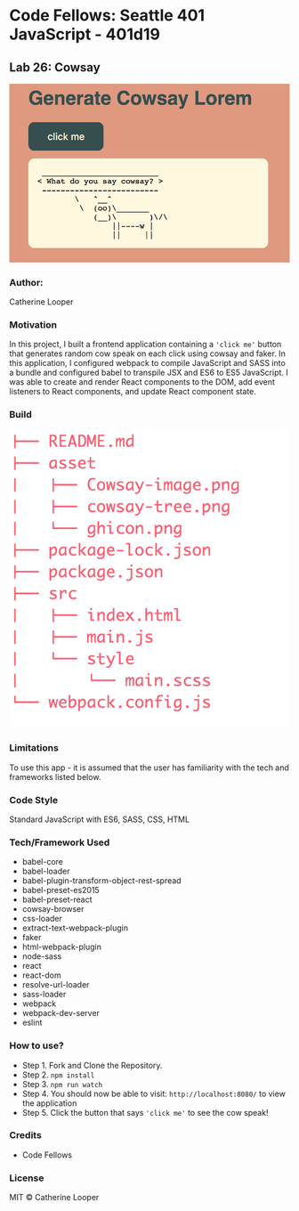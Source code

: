 # Code Fellows: Seattle 401 JavaScript - 401d19

## Lab 26: Cowsay

![Cowsay React](./asset/Cowsay-image.png)

### Author: 
Catherine Looper

### Motivation

In this project, I built a frontend application containing a `'click me'` button that generates random cow speak on each click using cowsay and faker. In this application, I configured webpack to compile JavaScript and SASS into a bundle and configured babel to transpile JSX and ES6 to ES5 JavaScript. I was able to create and render React components to the DOM, add event listeners to React components, and update React component state.

### Build

![Cowsay React Tree](./asset/cowsay-tree.png)

### Limitations

To use this app - it is assumed that the user has familiarity with the tech and frameworks listed below.

### Code Style

Standard JavaScript with ES6, SASS, CSS, HTML

### Tech/Framework Used

* babel-core
* babel-loader
* babel-plugin-transform-object-rest-spread
* babel-preset-es2015
* babel-preset-react
* cowsay-browser
* css-loader
* extract-text-webpack-plugin
* faker
* html-webpack-plugin
* node-sass
* react
* react-dom
* resolve-url-loader
* sass-loader
* webpack
* webpack-dev-server
* eslint

### How to use?

* Step 1. Fork and Clone the Repository.
* Step 2. `npm install`
* Step 3. `npm run watch`
* Step 4. You should now be able to visit: `http://localhost:8080/` to view the application
* Step 5. Click the button that says `'click me'` to see the cow speak!

### Credits

* Code Fellows

### License

MIT © Catherine Looper

